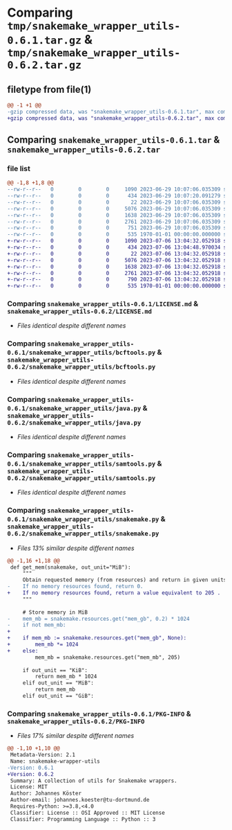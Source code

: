 # Comparing `tmp/snakemake_wrapper_utils-0.6.1.tar.gz` & `tmp/snakemake_wrapper_utils-0.6.2.tar.gz`

## filetype from file(1)

```diff
@@ -1 +1 @@
-gzip compressed data, was "snakemake_wrapper_utils-0.6.1.tar", max compression
+gzip compressed data, was "snakemake_wrapper_utils-0.6.2.tar", max compression
```

## Comparing `snakemake_wrapper_utils-0.6.1.tar` & `snakemake_wrapper_utils-0.6.2.tar`

### file list

```diff
@@ -1,8 +1,8 @@
--rw-r--r--   0        0        0     1090 2023-06-29 10:07:06.035309 snakemake_wrapper_utils-0.6.1/LICENSE.md
--rw-r--r--   0        0        0      434 2023-06-29 10:07:20.091279 snakemake_wrapper_utils-0.6.1/pyproject.toml
--rw-r--r--   0        0        0       22 2023-06-29 10:07:06.035309 snakemake_wrapper_utils-0.6.1/snakemake_wrapper_utils/__init__.py
--rw-r--r--   0        0        0     5076 2023-06-29 10:07:06.035309 snakemake_wrapper_utils-0.6.1/snakemake_wrapper_utils/bcftools.py
--rw-r--r--   0        0        0     1638 2023-06-29 10:07:06.035309 snakemake_wrapper_utils-0.6.1/snakemake_wrapper_utils/java.py
--rw-r--r--   0        0        0     2761 2023-06-29 10:07:06.035309 snakemake_wrapper_utils-0.6.1/snakemake_wrapper_utils/samtools.py
--rw-r--r--   0        0        0      751 2023-06-29 10:07:06.035309 snakemake_wrapper_utils-0.6.1/snakemake_wrapper_utils/snakemake.py
--rw-r--r--   0        0        0      535 1970-01-01 00:00:00.000000 snakemake_wrapper_utils-0.6.1/PKG-INFO
+-rw-r--r--   0        0        0     1090 2023-07-06 13:04:32.052918 snakemake_wrapper_utils-0.6.2/LICENSE.md
+-rw-r--r--   0        0        0      434 2023-07-06 13:04:48.970034 snakemake_wrapper_utils-0.6.2/pyproject.toml
+-rw-r--r--   0        0        0       22 2023-07-06 13:04:32.052918 snakemake_wrapper_utils-0.6.2/snakemake_wrapper_utils/__init__.py
+-rw-r--r--   0        0        0     5076 2023-07-06 13:04:32.052918 snakemake_wrapper_utils-0.6.2/snakemake_wrapper_utils/bcftools.py
+-rw-r--r--   0        0        0     1638 2023-07-06 13:04:32.052918 snakemake_wrapper_utils-0.6.2/snakemake_wrapper_utils/java.py
+-rw-r--r--   0        0        0     2761 2023-07-06 13:04:32.052918 snakemake_wrapper_utils-0.6.2/snakemake_wrapper_utils/samtools.py
+-rw-r--r--   0        0        0      790 2023-07-06 13:04:32.052918 snakemake_wrapper_utils-0.6.2/snakemake_wrapper_utils/snakemake.py
+-rw-r--r--   0        0        0      535 1970-01-01 00:00:00.000000 snakemake_wrapper_utils-0.6.2/PKG-INFO
```

### Comparing `snakemake_wrapper_utils-0.6.1/LICENSE.md` & `snakemake_wrapper_utils-0.6.2/LICENSE.md`

 * *Files identical despite different names*

### Comparing `snakemake_wrapper_utils-0.6.1/snakemake_wrapper_utils/bcftools.py` & `snakemake_wrapper_utils-0.6.2/snakemake_wrapper_utils/bcftools.py`

 * *Files identical despite different names*

### Comparing `snakemake_wrapper_utils-0.6.1/snakemake_wrapper_utils/java.py` & `snakemake_wrapper_utils-0.6.2/snakemake_wrapper_utils/java.py`

 * *Files identical despite different names*

### Comparing `snakemake_wrapper_utils-0.6.1/snakemake_wrapper_utils/samtools.py` & `snakemake_wrapper_utils-0.6.2/snakemake_wrapper_utils/samtools.py`

 * *Files identical despite different names*

### Comparing `snakemake_wrapper_utils-0.6.1/snakemake_wrapper_utils/snakemake.py` & `snakemake_wrapper_utils-0.6.2/snakemake_wrapper_utils/snakemake.py`

 * *Files 13% similar despite different names*

```diff
@@ -1,16 +1,18 @@
 def get_mem(snakemake, out_unit="MiB"):
     """
     Obtain requested memory (from resources) and return in given units.
-    If no memory resources found, return 0.
+    If no memory resources found, return a value equivalent to 205 .
     """
 
     # Store memory in MiB
-    mem_mb = snakemake.resources.get("mem_gb", 0.2) * 1024
-    if not mem_mb:
+
+    if mem_mb := snakemake.resources.get("mem_gb", None):
+        mem_mb *= 1024
+    else:
         mem_mb = snakemake.resources.get("mem_mb", 205)
 
     if out_unit == "KiB":
         return mem_mb * 1024
     elif out_unit == "MiB":
         return mem_mb
     elif out_unit == "GiB":
```

### Comparing `snakemake_wrapper_utils-0.6.1/PKG-INFO` & `snakemake_wrapper_utils-0.6.2/PKG-INFO`

 * *Files 17% similar despite different names*

```diff
@@ -1,10 +1,10 @@
 Metadata-Version: 2.1
 Name: snakemake-wrapper-utils
-Version: 0.6.1
+Version: 0.6.2
 Summary: A collection of utils for Snakemake wrappers.
 License: MIT
 Author: Johannes Köster
 Author-email: johannes.koester@tu-dortmund.de
 Requires-Python: >=3.8,<4.0
 Classifier: License :: OSI Approved :: MIT License
 Classifier: Programming Language :: Python :: 3
```

